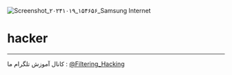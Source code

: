 ![Screenshot_۲۰۲۴۱۰۱۹_۱۵۴۶۵۶_Samsung Internet](https://github.com/user-attachments/assets/cb45843f-c18a-48cf-9b60-fdaf8179f03d)
# hacker
------
کانال آموزش تلگرام ما :
[@Filtering_Hacking](https://t.me/Filtering_Hacking)
